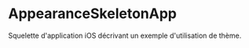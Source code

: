 AppearanceSkeletonApp
=====================

Squelette d'application iOS décrivant un exemple d'utilisation de thème.